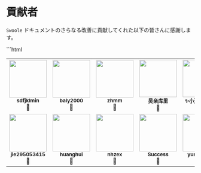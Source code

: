 # 貢献者

`Swoole` ドキュメントのさらなる改善に貢献してくれた以下の皆さんに感謝します。

<style>
    td a {
        text-decoration:none;
    }
</style>

<!-- ALL-CONTRIBUTORS-LIST:START - Do not remove or modify this section -->
<!-- prettier-ignore-start -->
<!-- markdownlint-disable -->
<table>
  <tr>
    <td align="center"><a href="https://github.com/sdfjklmin" target="_blank"><img src="https://avatars1.githubusercontent.com/u/13510734?v=4" width="100px;" alt=""/><br /><sub><b>sdfjklmin</b></sub></a><br /><a href="https://github.com/swoole-inc/report/issues?q=author:sdfjklmin" target="_blank" title="ドキュメント">📖</a></td>
    <td align="center"><a href="https://github.com/baly2000" target="_blank"><img src="https://avatars2.githubusercontent.com/u/8666581?v=4" width="100px;" alt=""/><br /><sub><b>baly2000</b></sub></a><br /><a href="https://github.com/swoole-inc/report/issues?q=author:baly2000" target="_blank" title="ドキュメント">📖</a></td>
    <td align="center"><a href="https://github.com/zhmm" target="_blank"><img src="https://avatars2.githubusercontent.com/u/3608860?v=4" width="100px;" alt=""/><br /><sub><b>zhmm</b></sub></a><br /><a href="https://github.com/swoole-inc/report/issues?q=author:zhmm" target="_blank" title="ドキュメント">📖</a></td>
    <td align="center"><a href="https://github.com/wuqinqiang" target="_blank"><img src="https://avatars3.githubusercontent.com/u/36129334?v=4" width="100px;" alt=""/><br /><sub><b>吴亲库里</b></sub></a><br /><a href="https://github.com/swoole-inc/report/issues?q=author:wuqinqiang" target="_blank" title="ドキュメント">📖</a></td>
    <td align="center"><a href="https://github.com/TransparentLC" target="_blank"><img src="https://avatars3.githubusercontent.com/u/47057319?v=4" width="100px;" alt=""/><br /><sub><b>✨小透明・宸✨</b></sub></a><br /><a href="https://github.com/swoole-inc/report/issues?q=author:TransparentLC" target="_blank" title="ドキュメント">📖</a></td>
    <td align="center"><a href="https://github.com/linvsCode" target="_blank"><img src="https://avatars3.githubusercontent.com/u/20921898?v=4" width="100px;" alt=""/><br /><sub><b>Lingjie Lin</b></sub></a><br /><a href="https://github.com/swoole-inc/report/issues?q=author:linvsCode" title="ドキュメント" target="_blank">📖</a></td>
    <td align="center"><a href="https://github.com/arunfung" target="_blank"><img src="https://avatars3.githubusercontent.com/u/13562592?v=4" width="100px;" alt=""/><br /><sub><b>Arun Fung</b></sub></a><br /><a href="https://github.com/swoole-inc/report/issues?q=author:arunfung" title="ドキュメント" target="_blank">📖</a></td>
  </tr>
  <tr>
    <td align="center"><a href="https://github.com/jie295053415" target="_blank"><img src="https://avatars3.githubusercontent.com/u/29752492?v=4" width="100px;" alt=""/><br /><sub><b>jie295053415</b></sub></a><br /><a href="https://github.com/swoole-inc/report/issues?q=author:jie295053415" title="ドキュメント" target="_blank">📖</a></td>
    <td align="center"><a href="http://blog.huanghui.xyz/" target="_blank"><img src="https://avatars0.githubusercontent.com/u/31389659?v=4" width="100px;" alt=""/><br /><sub><b>huanghui</b></sub></a><br /><a href="https://github.com/swoole-inc/report/issues?q=author:XueSiLf" title="ドキュメント" target="_blank">📖</a></td>
    <td align="center"><a href="https://github.com/NHZEX" target="_blank"><img src="https://avatars3.githubusercontent.com/u/14545600?v=4" width="100px;" alt=""/><br /><sub><b>nhzex</b></sub></a><br /><a href="https://github.com/swoole-inc/report/issues?q=author:NHZEX" title="ドキュメント" target="_blank">📖</a></td>
    <td align="center"><a href="https://github.com/successgo" target="_blank"><img src="https://avatars3.githubusercontent.com/u/13791720?v=4" width="100px;" alt=""/><br /><sub><b>Success</b></sub></a><br /><a href="https://github.com/swoole-inc/report/issues?q=author:successgo" title="ドキュメント" target="_blank">📖</a></td>
    <td align="center"><a href="https://github.com/yuntian001" target="_blank"><img src="https://avatars.githubusercontent.com/u/43692243?v=4" width="100px;" alt=""/><br /><sub><b>yuntian001</b></sub></a><br /><a href="https://github.com/swoole-inc/report/issues?q=author:yuntian001" title="ドキュメント" target="_blank">📖</a></td>
    <td align="center"><a href="https://github.com/SETSESSION" target="_blank"><img src="https://avatars.githubusercontent.com/u/2141817?v=4" width="100px;" alt=""/><br /><sub><b>SETSESSION</b></sub></a><br /><a href="https://github.com/swoole-inc/report/issues?q=author:SETSESSION" title="ドキュメント" target="_blank">📖</a></td>
```html
<td align="center"><a href="https://github.com/Apiee"><img src="https://avatars.githubusercontent.com/u/24862113?v=4?s=100" width="100px;" alt=""/><br /><sub><b>baicai</b></sub></a><br /><a href="https://github.com/swoole-inc/report/issues?q=author:Apiee" title="Documentation" target="_blank">📖</a></td>
  </tr>
</table>

<!-- markdownlint-enable -->
<!-- prettier-ignore-end -->
<!-- ALL-CONTRIBUTORS-LIST:END -->
```  

